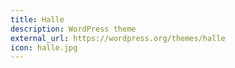 ```yaml
---
title: Halle
description: WordPress theme
external_url: https://wordpress.org/themes/halle
icon: halle.jpg
---
```


